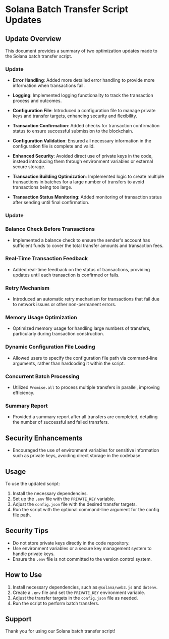 # Solana Batch Transfer Script Updates

## Update Overview

This document provides a summary of two optimization updates made to the Solana batch transfer script.

### Update

- **Error Handling**: Added more detailed error handling to provide more information when transactions fail.
- **Logging**: Implemented logging functionality to track the transaction process and outcomes.
- **Configuration File**: Introduced a configuration file to manage private keys and transfer targets, enhancing security and flexibility.
- **Transaction Confirmation**: Added checks for transaction confirmation status to ensure successful submission to the blockchain.

- **Configuration Validation**: Ensured all necessary information in the configuration file is complete and valid.
- **Enhanced Security**: Avoided direct use of private keys in the code, instead introducing them through environment variables or external secure storage.
- **Transaction Building Optimization**: Implemented logic to create multiple transactions in batches for a large number of transfers to avoid transactions being too large.
- **Transaction Status Monitoring**: Added monitoring of transaction status after sending until final confirmation.

### Update

### Balance Check Before Transactions

- Implemented a balance check to ensure the sender's account has sufficient funds to cover the total transfer amounts and transaction fees.

### Real-Time Transaction Feedback

- Added real-time feedback on the status of transactions, providing updates until each transaction is confirmed or fails.

### Retry Mechanism

- Introduced an automatic retry mechanism for transactions that fail due to network issues or other non-permanent errors.

### Memory Usage Optimization

- Optimized memory usage for handling large numbers of transfers, particularly during transaction construction.

### Dynamic Configuration File Loading

- Allowed users to specify the configuration file path via command-line arguments, rather than hardcoding it within the script.

### Concurrent Batch Processing

- Utilized `Promise.all` to process multiple transfers in parallel, improving efficiency.

### Summary Report

- Provided a summary report after all transfers are completed, detailing the number of successful and failed transfers.

## Security Enhancements

- Encouraged the use of environment variables for sensitive information such as private keys, avoiding direct storage in the codebase.

## Usage

To use the updated script:

1. Install the necessary dependencies.
2. Set up the `.env` file with the `PRIVATE_KEY` variable.
3. Adjust the `config.json` file with the desired transfer targets.
4. Run the script with the optional command-line argument for the config file path.

## Security Tips

- Do not store private keys directly in the code repository.
- Use environment variables or a secure key management system to handle private keys.
- Ensure the `.env` file is not committed to the version control system.

## How to Use

1. Install necessary dependencies, such as `@solana/web3.js` and `dotenv`.
2. Create a `.env` file and set the `PRIVATE_KEY` environment variable.
3. Adjust the transfer targets in the `config.json` file as needed.
4. Run the script to perform batch transfers.

## Support


Thank you for using our Solana batch transfer script!
